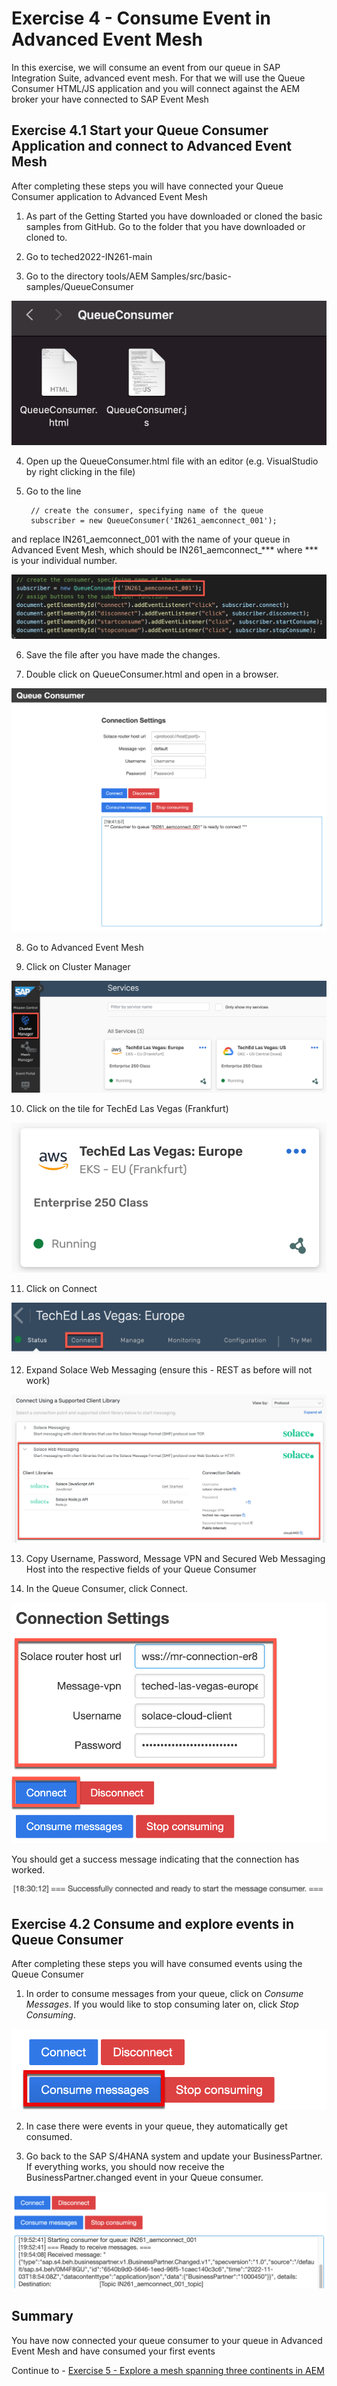 # Exercise 4 - Consume Event in Advanced Event Mesh

In this exercise, we will consume an event from our queue in SAP Integration Suite, advanced event mesh. For that we will use the Queue Consumer HTML/JS application and you will connect against the AEM broker your have connected to SAP Event Mesh

## Exercise 4.1 Start your Queue Consumer Application and connect to Advanced Event Mesh

After completing these steps you will have connected your Queue Consumer application to Advanced Event Mesh

1. As part of the Getting Started you have downloaded or cloned the basic samples from GitHub. Go to the folder that you have downloaded or cloned to.

2. Go to teched2022-IN261-main

3. Go to the directory tools/AEM Samples/src/basic-samples/QueueConsumer


![Pic 1](/./images/IN261-ex4-1.png)

4. Open up the QueueConsumer.html file with an editor (e.g. VisualStudio by right clicking in the file)

5. Go to the line

        // create the consumer, specifying name of the queue
        subscriber = new QueueConsumer('IN261_aemconnect_001');
        
and replace IN261_aemconnect_001 with the name of your queue in Advanced Event Mesh, which should be IN261_aemconnect_*** where *** is your individual number.

![Pic 2](/./images/IN261-ex4-2.png)

6. Save the file after you have made the changes.

7. Double click on QueueConsumer.html and open in a browser.

![Pic 3](/./images/IN261-ex4-3.png)

8. Go to Advanced Event Mesh

9. Click on Cluster Manager

![Pic 4](/./images/IN261-ex4-4.png)

10. Click on the tile for TechEd Las Vegas (Frankfurt)

![Pic 5](/./images/IN261-ex4-5.png)

11. Click on Connect

![Pic 6](/./images/IN261-ex4-6.png)

12. Expand Solace Web Messaging (ensure this - REST as before will not work)

![Pic 7](/./images/IN261-ex4-7.png)

13. Copy Username, Password, Message VPN and Secured Web Messaging Host into the respective fields of your Queue Consumer

14. In the Queue Consumer, click Connect. 

![Pic 8](/./images/IN261-ex4-8.png)

You should get a success message indicating that the connection has worked.

![Pic 9](/./images/IN261-ex4-9.png)

## Exercise 4.2 Consume and explore events in Queue Consumer 

After completing these steps you will have consumed events using the Queue Consumer

1. In order to consume messages from your queue, click on *Consume Messages*. If you would like to stop consuming later on, click *Stop Consuming*.

![Pic 10](/./images/IN261-ex4-10.png)

2. In case there were events in your queue, they automatically get consumed.

3. Go back to the SAP S/4HANA system and update your BusinessPartner. If everything works, you should now receive the BusinessPartner.changed event in your Queue consumer.

![Pic 11](/./images/IN261-ex4-11.png)

## Summary

You have now connected your queue consumer to your queue in Advanced Event Mesh and have consumed your first events

Continue to - [Exercise 5 - Explore a mesh spanning three continents in AEM](../ex5/README.md)


